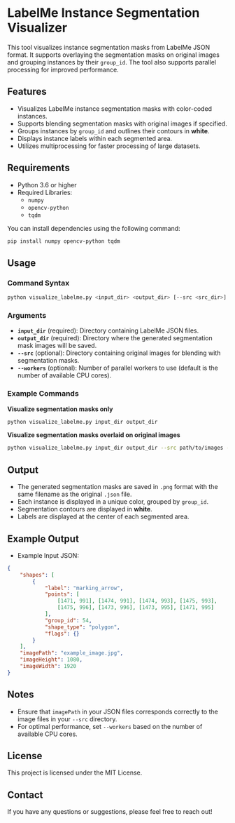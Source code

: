# LabelMe Instance Segmentation Visualizer

This tool visualizes instance segmentation masks from LabelMe JSON format. It supports overlaying the segmentation masks on original images and grouping instances by their `group_id`. The tool also supports parallel processing for improved performance.

## Features
- Visualizes LabelMe instance segmentation masks with color-coded instances.
- Supports blending segmentation masks with original images if specified.
- Groups instances by `group_id` and outlines their contours in **white**.
- Displays instance labels within each segmented area.
- Utilizes multiprocessing for faster processing of large datasets.

## Requirements
- Python 3.6 or higher
- Required Libraries:
  - `numpy`
  - `opencv-python`
  - `tqdm`

You can install dependencies using the following command:

```bash
pip install numpy opencv-python tqdm
```

## Usage
### Command Syntax
```bash
python visualize_labelme.py <input_dir> <output_dir> [--src <src_dir>] [--workers <num_workers>]
```

### Arguments
- **`input_dir`** (required): Directory containing LabelMe JSON files.
- **`output_dir`** (required): Directory where the generated segmentation mask images will be saved.
- **`--src`** (optional): Directory containing original images for blending with segmentation masks.
- **`--workers`** (optional): Number of parallel workers to use (default is the number of available CPU cores).

### Example Commands
**Visualize segmentation masks only**
```bash
python visualize_labelme.py input_dir output_dir
```

**Visualize segmentation masks overlaid on original images**
```bash
python visualize_labelme.py input_dir output_dir --src path/to/images --workers 4
```

## Output
- The generated segmentation masks are saved in `.png` format with the same filename as the original `.json` file.
- Each instance is displayed in a unique color, grouped by `group_id`.
- Segmentation contours are displayed in **white**.
- Labels are displayed at the center of each segmented area.

## Example Output
- Example Input JSON:
```json
{
    "shapes": [
        {
            "label": "marking_arrow",
            "points": [
                [1471, 991], [1474, 991], [1474, 993], [1475, 993],
                [1475, 996], [1473, 996], [1473, 995], [1471, 995]
            ],
            "group_id": 54,
            "shape_type": "polygon",
            "flags": {}
        }
    ],
    "imagePath": "example_image.jpg",
    "imageHeight": 1080,
    "imageWidth": 1920
}
```

## Notes
- Ensure that `imagePath` in your JSON files corresponds correctly to the image files in your `--src` directory.
- For optimal performance, set `--workers` based on the number of available CPU cores.

## License
This project is licensed under the MIT License.

## Contact
If you have any questions or suggestions, please feel free to reach out!



